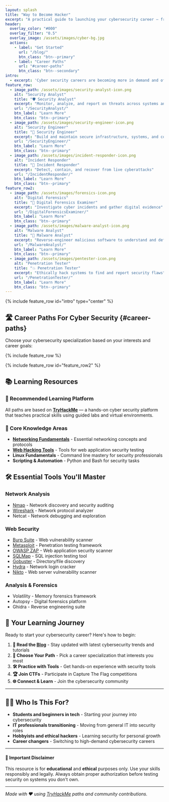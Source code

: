 ```yaml
---
layout: splash
title: "Way to Become Hacker"
excerpt: "A practical guide to launching your cybersecurity career — from total beginner to job-ready roles."
header:
  overlay_color: "#000"
  overlay_filter: "0.5"
  overlay_image: /assets/images/cyber-bg.jpg
  actions:
    - label: "Get Started"
      url: "/blog/"
      btn_class: "btn--primary"
    - label: "Career Paths"
      url: "#career-paths"
      btn_class: "btn--secondary"
intro: 
  - excerpt: 'Cyber security careers are becoming more in demand and offer high salaries. Whether you want to pursue offensive pentesting or defensive security, this roadmap will guide you from beginner to job-ready professional.'
feature_row:
  - image_path: /assets/images/security-analyst-icon.png
    alt: "Security Analyst"
    title: "🛡️ Security Analyst"
    excerpt: "Monitor, analyze, and report on threats across systems and networks"
    url: "/SecurityAnalyst/"
    btn_label: "Learn More"
    btn_class: "btn--primary"
  - image_path: /assets/images/security-engineer-icon.png
    alt: "Security Engineer"
    title: "🔧 Security Engineer"
    excerpt: "Build and maintain secure infrastructure, systems, and controls"
    url: "/SecurityEngineer/"
    btn_label: "Learn More"
    btn_class: "btn--primary"
  - image_path: /assets/images/incident-responder-icon.png
    alt: "Incident Responder"
    title: "🚨 Incident Responder"
    excerpt: "Detect, contain, and recover from live cyberattacks"
    url: "/IncidentResponder/"
    btn_label: "Learn More"
    btn_class: "btn--primary"
feature_row2:
  - image_path: /assets/images/forensics-icon.png
    alt: "Digital Forensics"
    title: "🧪 Digital Forensics Examiner"
    excerpt: "Investigate cyber incidents and gather digital evidence"
    url: "/DigitalForensicsExaminer/"
    btn_label: "Learn More"
    btn_class: "btn--primary"
  - image_path: /assets/images/malware-analyst-icon.png
    alt: "Malware Analyst"
    title: "🧬 Malware Analyst"
    excerpt: "Reverse-engineer malicious software to understand and defend"
    url: "/MalwareAnalyst/"
    btn_label: "Learn More"
    btn_class: "btn--primary"
  - image_path: /assets/images/pentester-icon.png
    alt: "Penetration Tester"
    title: "💥 Penetration Tester"
    excerpt: "Ethically hack systems to find and report security flaws"
    url: "/PenetrationTester/"
    btn_label: "Learn More"
    btn_class: "btn--primary"
---
```


{% include feature_row id="intro" type="center" %}

## 🛣️ Career Paths For Cyber Security {#career-paths}

Choose your cybersecurity specialization based on your interests and career goals:

{% include feature_row %}

{% include feature_row id="feature_row2" %}

## 📚 Learning Resources

### 🧭 Recommended Learning Platform

All paths are based on **[TryHackMe](https://tryhackme.com/)** — a hands-on cyber security platform that teaches practical skills using guided labs and virtual environments.

### 📁 Core Knowledge Areas

- **[Networking Fundamentals](./Networking/)** - Essential networking concepts and protocols
- **[Web Hacking Tools](./Web-Hacking-Tools/)** - Tools for web application security testing
- **Linux Fundamentals** - Command line mastery for security professionals
- **Scripting & Automation** - Python and Bash for security tasks

## 🛠️ Essential Tools You'll Master

<div class="feature__wrapper">
  <div class="feature__item">
    <div class="archive__item">
      <div class="archive__item-body">
        <h3 class="archive__item-title">Network Analysis</h3>
        <div class="archive__item-excerpt">
          <ul>
            <li><a href="Networking/Tools/Nmap/">Nmap</a> - Network discovery and security auditing</li>
            <li><a href="Networking/Tools/Wireshark-Roadmap/">Wireshark</a> - Network protocol analyzer</li>
            <li>Netcat - Network debugging and exploration</li>
          </ul>
        </div>
      </div>
    </div>
  </div>
  
  <div class="feature__item">
    <div class="archive__item">
      <div class="archive__item-body">
        <h3 class="archive__item-title">Web Security</h3>
        <div class="archive__item-excerpt">
          <ul>
            <li><a href="Web-Hacking-Tools/BurpSuite/">Burp Suite</a> - Web vulnerability scanner</li>
            <li><a href="Web-Hacking-Tools/Metasploit-Notes/">Metasploit</a> - Penetration testing framework</li>
            <li><a href="Web-Hacking-Tools/OWASP-ZAP/">OWASP ZAP</a> - Web application security scanner</li>
            <li><a href="Web-Hacking-Tools/SQLMap/">SQLMap</a> - SQL injection testing tool</li>
            <li><a href="Web-Hacking-Tools/Gobuster/">Gobuster</a> - Directory/file discovery</li>
            <li><a href="Web-Hacking-Tools/Hydra/">Hydra</a> - Network login cracker</li>
            <li><a href="Web-Hacking-Tools/Nikto/">Nikto</a> - Web server vulnerability scanner</li>
          </ul>
        </div>
      </div>
    </div>
  </div>
  
  <div class="feature__item">
    <div class="archive__item">
      <div class="archive__item-body">
        <h3 class="archive__item-title">Analysis & Forensics</h3>
        <div class="archive__item-excerpt">
          <ul>
            <li>Volatility - Memory forensics framework</li>
            <li>Autopsy - Digital forensics platform</li>
            <li>Ghidra - Reverse engineering suite</li>
          </ul>
        </div>
      </div>
    </div>
  </div>
</div>

## 🚀 Your Learning Journey

Ready to start your cybersecurity career? Here's how to begin:

1. **📖 Read the [Blog](/blog/)** - Stay updated with latest cybersecurity trends and tutorials
2. **🎯 Choose Your Path** - Pick a career specialization that interests you most
3. **🛠️ Practice with Tools** - Get hands-on experience with security tools
4. **🏆 Join CTFs** - Participate in Capture The Flag competitions
5. **🌐 Connect & Learn** - Join the cybersecurity community

---

## 🙋‍♂️ Who Is This For?

- **Students and beginners in tech** - Starting your journey into cybersecurity
- **IT professionals transitioning** - Moving from general IT into security roles  
- **Hobbyists and ethical hackers** - Learning security for personal growth
- **Career changers** - Switching to high-demand cybersecurity careers

---

<div class="notice--info">
  <h4>🧨 Important Disclaimer</h4>
  <p>This resource is for <strong>educational</strong> and <strong>ethical</strong> purposes only. Use your skills responsibly and legally. Always obtain proper authorization before testing security on systems you don't own.</p>
</div>

---

*Made with ❤️ using [TryHackMe](https://tryhackme.com/) paths and community contributions.*